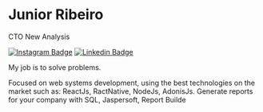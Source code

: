 
# Junior Ribeiro 

CTO New Analysis

[![Instagram Badge](https://img.shields.io/badge/-@juniorribeiro__-6633cc?style=flat-square&labelColor=6633cc&logo=instagram&logoColor=white&link=https://www.instagram.com/juniorribeiro__/)](https://www.instagram.com/juniorribeiro__/) 
[![Linkedin Badge](https://img.shields.io/badge/-Junior%20Ribeiro-6633cc?style=flat-square&logo=Linkedin&logoColor=white&link=https://www.linkedin.com/in/junior-ribeirodev/)](https://www.linkedin.com/in/junior-ribeirodev/)


My job is to solve problems.

Focused on web systems development, using the best technologies on the market such as:
ReactJs, RactNative, NodeJs, AdonisJs.
Generate reports for your company with SQL, Jaspersoft, Report Builde
